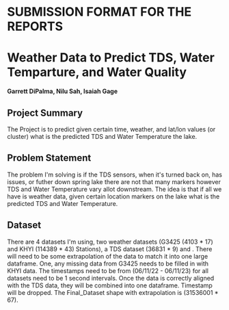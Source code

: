 # SUBMISSION FORMAT FOR THE REPORTS

#  Weather Data to Predict TDS, Water Temparture, and Water Quality
**Garrett DiPalma, Nilu Sah, Isaiah Gage** 

## Project Summary

The Project is to predict given certain time, weather, and lat/lon values (or cluster) what is the predicted TDS and Water Temperature the lake.


## Problem Statement 

The problem I'm solving is if the TDS sensors, when it's turned back on, has issues, or futher down spring lake there are not that many markers however TDS and Water Temperature vary allot downstream. The idea is that if all we have is weather data, given certain location markers on the lake what is the predicted TDS and Water Temperature.


## Dataset 

There are 4 datasets I'm using, two weather datasets (G3425 (4103 * 17) and KHYI (114389 * 43)  Stations), a TDS dataset (36831 * 9) and . There will need to be some extrapolation of the data to match it into one large dataframe. One, any missing data from G3425 needs to be filled in with KHYI data. The timestamps need to be from (06/11/22 - 06/11/23) for all datasets need to be 1 second intervals. Once the data is correctly aligned with the TDS data, they will be combined into one dataframe. Timestamp will be dropped. The Final_Dataset shape with extrapolation is (31536001 * 67).